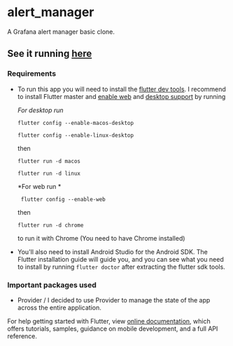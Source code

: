 # alert_manager

A Grafana alert manager basic clone.

## See it running [here](https://alert-manager.surge.sh)

### Requirements

- To run this app you will need to install the [flutter dev tools](https://flutter.dev/docs/get-started/install).
I recommend to install Flutter master and [enable web](https://flutter.dev/docs/get-started/web) and [desktop support](https://flutter.dev/desktop) by running 

    *For desktop run*
    
    `flutter config --enable-macos-desktop`
    
    `flutter config --enable-linux-desktop`
    
    then
    
    `flutter run -d macos`
    
    `flutter run -d linux`
    
    *For web run *
    
    ` flutter config --enable-web` 
    
    then 
    
    `flutter run -d chrome` 
    
    to run it with Chrome (You need to have Chrome installed) 

- You'll also need to install Android Studio for the Android SDK. The Flutter installation guide will guide you, and you can see what you need to install by running `flutter doctor` after extracting the flutter sdk tools.

### Important packages used

- Provider / I decided to use Provider to manage the state of the app across the entire application.


For help getting started with Flutter, view 
[online documentation](https://flutter.dev/docs), which offers tutorials,
samples, guidance on mobile development, and a full API reference.
